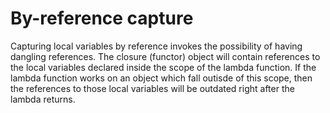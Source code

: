 # By-reference capture

Capturing local variables by reference invokes the possibility of having dangling references. The closure (functor) object will contain references to the local variables declared inside the scope of the lambda function. If the lambda function works on an object which fall outisde of this scope, then the references to those local variables will be outdated right after the lambda returns.
